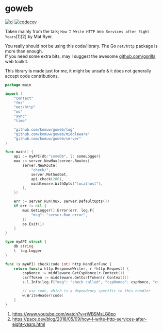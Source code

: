# goweb

[![ci](https://github.com/komuw/goweb/workflows/goweb%20ci/badge.svg)](https://github.com/komuw/goweb/actions)
[![codecov](https://codecov.io/gh/komuw/goweb/branch/main/graph/badge.svg)](https://codecov.io/gh/komuw/goweb)


Taken mainly from the talk; `How I Write HTTP Web Services after Eight Years`[1][2] by Mat Ryer.    


You really should not be using this code/library. The Go `net/http` package is more than enough.    
If you need some extra bits, may I suggest the awesome [github.com/gorilla](https://github.com/gorilla) web toolkit.    


This library is made just for me, it might be unsafe & it does not generally accept code contributions.       


```go
package main

import (
	"context"
	"fmt"
	"net/http"
	"os"
	"sync"
	"time"

	"github.com/komuw/goweb/log"
	"github.com/komuw/goweb/middleware"
	"github.com/komuw/goweb/server"
)

func main() {
	api := myAPI{db:"someDb", l: someLogger}
	mux := server.NewMux(server.Routes{
		server.NewRoute(
			"check/",
			server.MethodGet,
			api.check(200),
			middleware.WithOpts("localhost"),
		),
	})

	err := server.Run(mux, server.DefaultOpts())
	if err != nil {
		mux.GetLogger().Error(err, log.F{
			"msg": "server.Run error",
		})
		os.Exit(1)
	}
}

type myAPI struct {
	db string
	l  log.Logger
}

func (s myAPI) check(code int) http.HandlerFunc {
	return func(w http.ResponseWriter, r *http.Request) {
		cspNonce := middleware.GetCspNonce(r.Context())
		csrfToken := middleware.GetCsrfToken(r.Context())
		s.l.Info(log.F{"msg": "check called", "cspNonce": cspNonce, "csrfToken": csrfToken})

		// use code, which is a dependency specific to this handler
		w.WriteHeader(code)
	}
}
```


1. https://www.youtube.com/watch?v=rWBSMsLG8po     
2. https://pace.dev/blog/2018/05/09/how-I-write-http-services-after-eight-years.html     

